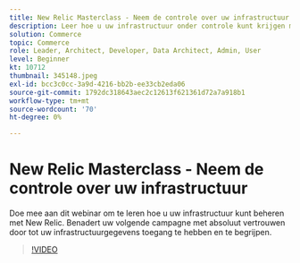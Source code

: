 ```yaml
---
title: New Relic Masterclass - Neem de controle over uw infrastructuur
description: Leer hoe u uw infrastructuur onder controle kunt krijgen met New Relic. Benadert uw volgende campagne met absoluut vertrouwen door tot uw infrastructuurgegevens toegang te hebben en te begrijpen.
solution: Commerce
topic: Commerce
role: Leader, Architect, Developer, Data Architect, Admin, User
level: Beginner
kt: 10712
thumbnail: 345148.jpeg
exl-id: bcc3c0cc-3a9d-4216-bb2b-ee33cb2eda06
source-git-commit: 1792dc318643aec2c12613f621361d72a7a918b1
workflow-type: tm+mt
source-wordcount: '70'
ht-degree: 0%

---
```


# New Relic Masterclass - Neem de controle over uw infrastructuur

Doe mee aan dit webinar om te leren hoe u uw infrastructuur kunt beheren met New Relic. Benadert uw volgende campagne met absoluut vertrouwen door tot uw infrastructuurgegevens toegang te hebben en te begrijpen.

>[!VIDEO](https://video.tv.adobe.com/v/345148/?quality=12&learn=on)
